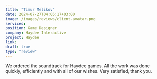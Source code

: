 ```yaml
---
title: "Timur Melikov"
date: 2024-07-27T04:05:17+03:00
image: /images/reviews/client-avatar.png
services:
position: Game Designer
company: Haydee Interactive
project: Haydee
link:
draft: true
type: "review"
---
```


We ordered the soundtrack for Haydee games. All the work was done quickly, efficiently and with all of our wishes. Very satisfied, thank you.